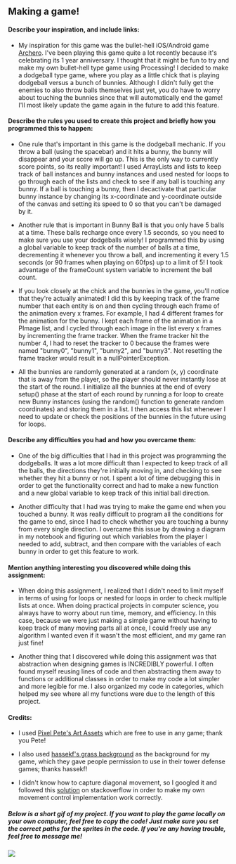 ## Making a game!

#### Describe your inspiration, and include links:

* My inspiration for this game was the bullet-hell iOS/Android game [Archero](https://play.google.com/store/apps/details?id=com.habby.archero&hl=en_US). I've been playing this game quite a lot recently because it's celebrating its 1 year anniversary. I thought that it might be fun to try and make my own bullet-hell type game using Processing! I decided to make a dodgeball type game, where you play as a little chick that is playing dodgeball versus a bunch of bunnies. Although I didn't fully get the enemies to also throw balls themselves just yet, you do have to worry about touching the bunnies since that will automatically end the game! I'll most likely update the game again in the future to add this feature.

#### Describe the rules you used to create this project and briefly how you programmed this to happen:

* One rule that's important in this game is the dodgeball mechanic. If you throw a ball (using the spacebar) and it hits a bunny, the bunny will disappear and your score will go up. This is the only way to currently score points, so its really important! I used ArrayLists and lists to keep track of ball instances and bunny instances and used nested for loops to go through each of the lists and check to see if any ball is touching any bunny. If a ball is touching a bunny, then I decactivate that particular bunny instance by changing its x-coordinate and y-coordinate outside of the canvas and setting its speed to 0 so that you can't be damaged by it. 

* Another rule that is important in Bunny Ball is that you only have 5 balls at a time. These balls recharge once every 1.5 seconds, so you need to make sure you use your dodgeballs wisely! I programmed this by using a global variable to keep track of the number of balls at a time, decrementing it whenever you throw a ball, and incrementing it every 1.5 seconds (or 90 frames when playing on 60fps) up to a limit of 5! I took advantage of the frameCount system variable to increment the ball count.

* If you look closely at the chick and the bunnies in the game, you'll notice that they're actually animated! I did this by keeping track of the frame number that each entity is on and then cycling through each frame of the animation every x frames. For example, I had 4 different frames for the animation for the bunny. I kept each frame of the animation in a PImage list, and I cycled through each image in the list every x frames by incrementing the frame tracker. When the frame tracker hit the number 4, I had to reset the tracker to 0 because the frames were named "bunny0", "bunny1", "bunny2", and "bunny3". Not resetting the frame tracker would result in a nullPointerException.

* All the bunnies are randomly generated at a random (x, y) coordinate that is away from the player, so the player should never instantly lose at the start of the round. I initialize all the bunnies at the end of every setup() phase at the start of each round by running a for loop to create new Bunny instances (using the random() function to generate random coordinates) and storing them in a list. I then access this list whenever I need to update or check the positions of the bunnies in the future using for loops.

#### Describe any difficulties you had and how you overcame them:

* One of the big difficulties that I had in this project was programming the dodgeballs. It was a lot more difficult than I expected to keep track of all the balls, the directions they're initially moving in, and checking to see whether they hit a bunny or not. I spent a lot of time debugging this in order to get the functionality correct and had to make a new function and a new global variable to keep track of this initial ball direction.

* Another difficulty that I had was trying to make the game end when you touched a bunny. It was really difficult to program all the conditions for the game to end, since I had to check whether you are touching a bunny from every single direction. I overcame this issue by drawing a diagram in my notebook and figuring out which variables from the player I needed to add, subtract, and then compare with the variables of each bunny in order to get this feature to work.

#### Mention anything interesting you discovered while doing this assignment:

* When doing this assignment, I realized that I didn't need to limit myself in terms of using for loops or nested for loops in order to check multiple lists at once. When doing practical projects in computer science, you always have to worry about run time, memory, and efficiency. In this case, because we were just making a simple game without having to keep track of many moving parts all at once, I could freely use any algorithm I wanted even if it wasn't the most efficient, and my game ran just fine!

* Another thing that I discovered while doing this assignment was that abstraction when designing games is INCREDIBLY powerful. I often found myself reusing lines of code and then abstracting them away to functions or additional classes in order to make my code a lot simpler and more legible for me. I also organized my code in categories, which helped my see where all my functions were due to the length of this project.

#### Credits:

* I used [Pixel Pete's Art Assets]( https://petermilko.itch.io/pixel-petes-art-assets)  which are free to use in any game; thank you Pete!

* I also used [hassekf's grass background]( https://opengameart.org/content/tower-defense-grass-background) as the background for my game, which they gave people permission to use in their tower defense games; thanks hassekf!

* I didn't know how to capture diagonal movement, so I googled it and followed this [solution]( https://stackoverflow.com/questions/38804901/how-to-make-my-player-move-in-diagonal-lines-and-horizontal-lines) on stackoverflow in order to make my own movement control implementation work correctly.


##### Below is a short gif of my project. If you want to play the game locally on your own computer, feel free to copy the code! Just make sure you set the correct paths for the sprites in the code. If you're any having trouble, feel free to message me! 

![](bunny_ball.gif)


